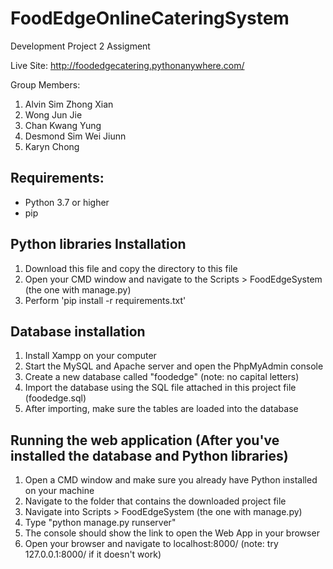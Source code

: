 # FoodEdgeOnlineCateringSystem
Development Project 2 Assigment

Live Site: http://foodedgecatering.pythonanywhere.com/

Group Members:<br />
1. Alvin Sim Zhong Xian <br />
2. Wong Jun Jie <br />
3. Chan Kwang Yung <br />
4. Desmond Sim Wei Jiunn <br />
5. Karyn Chong <br />


## Requirements:
- Python 3.7 or higher
- pip

## Python libraries Installation
1. Download this file and copy the directory to this file
2. Open your CMD window and navigate to the Scripts > FoodEdgeSystem (the one with manage.py)
3. Perform 'pip install -r requirements.txt'

## Database installation
1. Install Xampp on your computer
2. Start the MySQL and Apache server and open the PhpMyAdmin console
3. Create a new database called "foodedge" (note: no capital letters)
4. Import the database using the SQL file attached in this project file (foodedge.sql)
5. After importing, make sure the tables are loaded into the database


## Running the web application (After you've installed the database and Python libraries)

1. Open a CMD window and make sure you already have Python installed on your machine
2. Navigate to the folder that contains the downloaded project file
3. Navigate into Scripts > FoodEdgeSystem (the one with manage.py)
4. Type "python manage.py runserver"
5. The console should show the link to open the Web App in your browser
6. Open your browser and navigate to localhost:8000/ (note: try 127.0.0.1:8000/ if it doesn't work)
